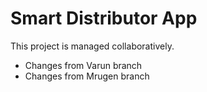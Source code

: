 # Smart Distributor App

This project is managed collaboratively.
- Changes from Varun branch
- Changes from Mrugen branch

